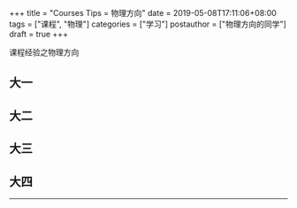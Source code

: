 +++
title = "Courses Tips = 物理方向"
date = 2019-05-08T17:11:06+08:00
tags = ["课程", "物理"]
categories = ["学习"]
postauthor = ["物理方向的同学"]
draft = true
+++

课程经验之物理方向

<!--more-->

## 大一

## 大二

## 大三

## 大四


---
